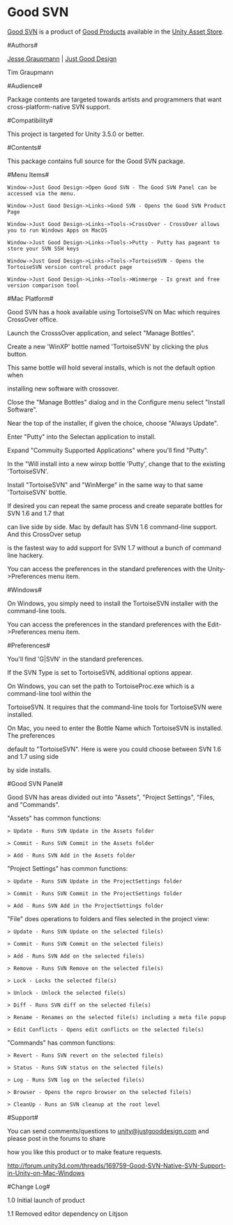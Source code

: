 Good SVN
===

[Good SVN](http://www.justgooddesign.com/products/unity3d/good-svn/) is a product of [Good Products](README.md) available in the [Unity Asset Store](https://www.assetstore.unity3d.com/#/content/7242).


#Authors#

[Jesse Graupmann](https://plus.google.com/113634720692058569075) | [Just Good Design](http://www.justgooddesign.com/)

Tim Graupmann


#Audience#

Package contents are targeted towards artists and programmers that want cross-platform-native SVN support.


#Compatibility#

This project is targeted for Unity 3.5.0 or better.


#Contents#

This package contains full source for the Good SVN package.


#Menu Items#

```
Window->Just Good Design->Open Good SVN - The Good SVN Panel can be accessed via the menu.

Window->Just Good Design->Links->Good SVN - Opens the Good SVN Product Page

Window->Just Good Design->Links->Tools->CrossOver - CrossOver allows you to run Windows Apps on MacOS

Window->Just Good Design->Links->Tools->Putty - Putty has pageant to store your SVN SSH keys

Window->Just Good Design->Links->Tools->TortoiseSVN - Opens the TortoiseSVN version control product page

Window->Just Good Design->Links->Tools->Winmerge - Is great and free version comparison tool
```


#Mac Platform#

Good SVN has a hook available using TortoiseSVN on Mac which requires CrossOver office.

Launch the CrosssOver application, and select "Manage Bottles".

Create a new 'WinXP' bottle named 'TortoiseSVN' by clicking the plus button.

This same bottle will hold several installs, which is not the default option when

installing new software with crossover.

Close the "Manage Bottles" dialog and in the Configure menu select "Install Software".

Near the top of the installer, if given the choice, choose "Always Update".

Enter "Putty" into the Selectan application to install.

Expand "Commuity Supported Applications" where you'll find "Putty".

In the "Will install into a new winxp bottle 'Putty', change that to the existing 'TortoiseSVN'.

Install "TortoiseSVN" and "WinMerge" in the same way to that same 'TortoiseSVN' bottle.

If desired you can repeat the same process and create separate bottles for SVN 1.6 and 1.7 that

can live side by side. Mac by default has SVN 1.6 command-line support. And this CrossOver setup

is the fastest way to add support for SVN 1.7 without a bunch of command line hackery.

You can access the preferences in the standard preferences with the Unity->Preferences menu item.


#Windows#

On Windows, you simply need to install the TortoiseSVN installer with the command-line tools.

You can access the preferences in the standard preferences with the Edit->Preferences menu item.


#Preferences#

You'll find 'G|SVN' in the standard preferences.

If the SVN Type is set to TortoiseSVN, additional options appear.

On Windows, you can set the path to TortoiseProc.exe which is a command-line tool within the

TortoiseSVN. It requires that the command-line tools for TortoiseSVN were installed.

On Mac, you need to enter the Bottle Name which TortoiseSVN is installed. The preferences

default to "TortoiseSVN". Here is were you could choose between SVN 1.6 and 1.7 using side

by side installs.


#Good SVN Panel#

Good SVN has areas divided out into "Assets", "Project Settings", "Files, and "Commands".

"Assets" has common functions:

```
> Update - Runs SVN Update in the Assets folder

> Commit - Runs SVN Commit in the Assets folder

> Add - Runs SVN Add in the Assets folder
```

"Project Settings" has common functions:

```
> Update - Runs SVN Update in the ProjectSettings folder

> Commit - Runs SVN Commit in the ProjectSettings folder

> Add - Runs SVN Add in the ProjectSettings folder
```

"File" does operations to folders and files selected in the project view:

```
> Update - Runs SVN Update on the selected file(s)

> Commit - Runs SVN Commit on the selected file(s)

> Add - Runs SVN Add on the selected file(s)

> Remove - Runs SVN Remove on the selected file(s)

> Lock - Locks the selected file(s)

> Unlock - Unlock the selected file(s)

> Diff - Runs SVN diff on the selected file(s)

> Rename - Renames on the selected file(s) including a meta file popup

> Edit Conflicts - Opens edit conflicts on the selected file(s)
```

"Commands" has common functions:

```
> Revert - Runs SVN revert on the selected file(s)

> Status - Runs SVN status on the selected file(s)

> Log - Runs SVN log on the selected file(s)

> Browser - Opens the repro browser on the selected file(s)

> CleanUp - Runs an SVN cleanup at the root level
```


#Support#

You can send comments/questions to unity@justgooddesign.com and please post in the forums to share

how you like this product or to make feature requests.

http://forum.unity3d.com/threads/169759-Good-SVN-Native-SVN-Support-in-Unity-on-Mac-Windows


#Change Log#

1.0 Initial launch of product

1.1 Removed editor dependency on Litjson
